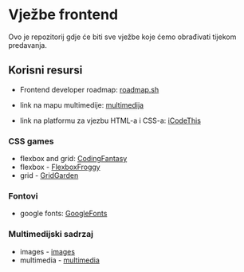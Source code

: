 # Vježbe frontend

Ovo je repozitorij gdje će biti sve vježbe koje ćemo obrađivati tijekom predavanja.

## Korisni resursi

- Frontend developer roadmap: [roadmap.sh](https://roadmap.sh/frontend)

- link na mapu multimedije:
  [multimedija](https://predavacialgebra-my.sharepoint.com/personal/luka_batarelo_predavaci_algebra_hr/_layouts/15/onedrive.aspx?id=%2Fpersonal%2Fluka%5Fbatarelo%5Fpredavaci%5Falgebra%5Fhr%2FDocuments%2Fmultimedia&ga=1)

- link na platformu za vjezbu HTML-a i CSS-a:
  [iCodeThis](https://icodethis.com/roadmap)

### CSS games

- flexbox and grid: [CodingFantasy](https://codingfantasy.com/games)
- flexbox - [FlexboxFroggy](https://flexboxfroggy.com/)
- grid - [GridGarden](https://cssgridgarden.com/)

### Fontovi

- google fonts: [GoogleFonts](https://fonts.google.com/)

### Multimedijski sadrzaj

- images - [images](https://predavacialgebra-my.sharepoint.com/:f:/g/personal/luka_batarelo_predavaci_algebra_hr/EiRozIzaSTZMmZE0VjfRF_wB9ekjCtw8Cq97eJdHFxlqkA?e=OnC6og)
- multimedia - [multimedia](https://predavacialgebra-my.sharepoint.com/:f:/g/personal/luka_batarelo_predavaci_algebra_hr/EhVycROcIqlCmgsZ5PJUSAgB2D3KHDt9DRCqzIN9i8yDEw?e=E3o2RJ)
